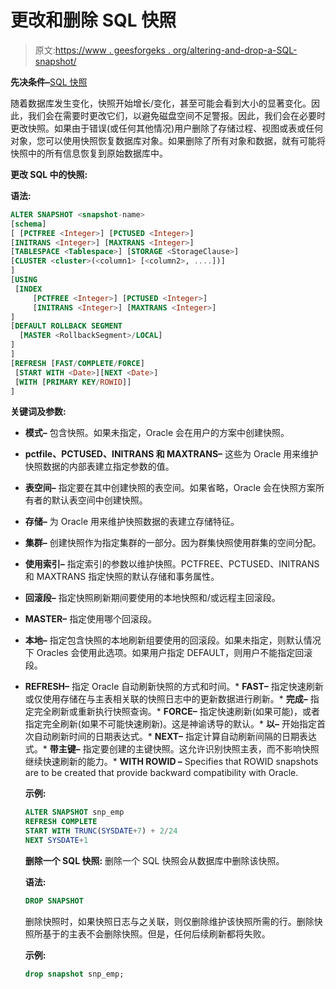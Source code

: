 # 更改和删除 SQL 快照

> 原文:[https://www . geesforgeks . org/altering-and-drop-a-SQL-snapshot/](https://www.geeksforgeeks.org/altering-and-droping-a-sql-snapshot/)

**先决条件–**[SQL 快照](https://www.geeksforgeeks.org/sql-snapshots/)

随着数据库发生变化，快照开始增长/变化，甚至可能会看到大小的显著变化。因此，我们会在需要时更改它们，以避免磁盘空间不足警报。因此，我们会在必要时更改快照。如果由于错误(或任何其他情况)用户删除了存储过程、视图或表或任何对象，您可以使用快照恢复数据库对象。如果删除了所有对象和数据，就有可能将快照中的所有信息恢复到原始数据库中。

**更改 SQL 中的快照:**

**语法:**

```sql
ALTER SNAPSHOT <snapshot-name>
[schema]
[ [PCTFREE <Integer>] [PCTUSED <Integer>] 
[INITRANS <Integer>] [MAXTRANS <Integer>] 
[TABLESPACE <Tablespace>] [STORAGE <StorageClause>] 
[CLUSTER <cluster>(<column1> [<column2>, ....])]
]
[USING
 [INDEX
     [PCTFREE <Integer>] [PCTUSED <Integer>] 
     [INITRANS <Integer>] [MAXTRANS <Integer>]
]
[DEFAULT ROLLBACK SEGMENT
  [MASTER <RollbackSegment>/LOCAL]
]
]
[REFRESH [FAST/COMPLETE/FORCE]
 [START WITH <Date>][NEXT <Date>]  
 [WITH [PRIMARY KEY/ROWID]]
]
```

**关键词及参数:**

*   **模式–**
    包含快照。如果未指定，Oracle 会在用户的方案中创建快照。
*   **pctfile、PCTUSED、INITRANS 和 MAXTRANS–**
    这些为 Oracle 用来维护快照数据的内部表建立指定参数的值。
*   **表空间–**
    指定要在其中创建快照的表空间。如果省略，Oracle 会在快照方案所有者的默认表空间中创建快照。
*   **存储–**
    为 Oracle 用来维护快照数据的表建立存储特征。
*   **集群–**
    创建快照作为指定集群的一部分。因为群集快照使用群集的空间分配。
*   **使用索引–**
    指定索引的参数以维护快照。PCTFREE、PCTUSED、INITRANS 和 MAXTRANS 指定快照的默认存储和事务属性。
*   **回滚段–**
    指定快照刷新期间要使用的本地快照和/或远程主回滚段。
*   **MASTER–**
    指定使用哪个回滚段。
*   **本地–**
    指定包含快照的本地刷新组要使用的回滚段。如果未指定，则默认情况下 Oracles 会使用此选项。如果用户指定 DEFAULT，则用户不能指定回滚段。

*   **REFRESH–**
    指定 Oracle 自动刷新快照的方式和时间。*   **FAST–**
    指定快速刷新或仅使用存储在与主表相关联的快照日志中的更新数据进行刷新。*   **完成–**
    指定完全刷新或重新执行快照查询。*   **FORCE–**
    指定快速刷新(如果可能)，或者指定完全刷新(如果不可能快速刷新)。这是神谕诱导的默认。*   **以–**
    开始指定首次自动刷新时间的日期表达式。*   **NEXT–**
    指定计算自动刷新间隔的日期表达式。*   **带主键–**
    指定要创建的主键快照。这允许识别快照主表，而不影响快照继续快速刷新的能力。*   **WITH ROWID –**
    Specifies that ROWID snapshots are to be created that provide backward compatibility with Oracle.

    **示例:**

    ```sql
    ALTER SNAPSHOT snp_emp
    REFRESH COMPLETE  
    START WITH TRUNC(SYSDATE+7) + 2/24 
    NEXT SYSDATE+1
    ```

    **删除一个 SQL 快照:**
    删除一个 SQL 快照会从数据库中删除该快照。

    **语法:**

    ```sql
    DROP SNAPSHOT 
    ```

    删除快照时，如果快照日志与之关联，则仅删除维护该快照所需的行。删除快照所基于的主表不会删除快照。但是，任何后续刷新都将失败。

    **示例:**

    ```sql
    drop snapshot snp_emp;
    ```